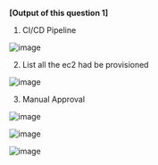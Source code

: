 **[Output of this question 1]**

1. CI/CD Pipeline

![image](https://github.com/user-attachments/assets/8cb0a100-68b2-4662-ac6b-94a1f079e2e3)

2. List all the ec2 had be provisioned

![image](https://github.com/user-attachments/assets/8007b0dc-ad1d-4f28-a9a8-76a739b76868)

3. Manual Approval

![image](https://github.com/user-attachments/assets/a7eda56b-a488-4288-a9a8-9c1b53dac3a0)

![image](https://github.com/user-attachments/assets/79700c10-123d-40aa-ab9f-77923ee6b805)

![image](https://github.com/user-attachments/assets/3d970760-9836-4844-a1be-a11e539fd791)


